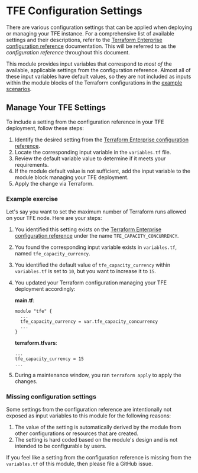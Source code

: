 # TFE Configuration Settings

There are various configuration settings that can be applied when deploying or managing your TFE instance. For a comprehensive list of available settings and their descriptions, refer to the [Terraform Enterprise configuration reference](https://developer.hashicorp.com/terraform/enterprise/deploy/reference/configuration) documentation. This will be referred to as the _configuration reference_ throughout this document.

This module provides input variables that correspond to _most of_ the available, applicable settings from the configuration reference. Almost all of these input variables have default values, so they are not included as inputs within the module blocks of the Terraform configurations in the [example scenarios](../examples/).

## Manage Your TFE Settings

To include a setting from the configuration reference in your TFE deployment, follow these steps:

1. Identify the desired setting from the [Terraform Enterprise configuration reference](https://developer.hashicorp.com/terraform/enterprise/deploy/reference/configuration).
2. Locate the corresponding input variable in the `variables.tf` file.
3. Review the default variable value to determine if it meets your requirements.
4. If the module default value is not sufficient, add the input variable to the module block managing your TFE deployment.
5. Apply the change via Terraform.

### Example exercise

Let's say you want to set the maximum number of Terraform runs allowed on your TFE node. Here are your steps:

1. You identified this setting exists on the [Terraform Enterprise configuration reference](https://developer.hashicorp.com/terraform/enterprise/deploy/reference/configuration) under the name `TFE_CAPACITY_CONCURRENCY`.
   
2. You found the corresponding input variable exists in `variables.tf`, named `tfe_capacity_currency`.
   
3. You identified the default value of `tfe_capacity_currency` within `variables.tf` is set to `10`, but you want to increase it to `15`.
   
4. You updated your Terraform configuration managing your TFE deployment accordingly:

   **main.tf**:
   ```hcl
   module "tfe" {
     ...
     tfe_capacity_currency = var.tfe_capacity_concurrency
     ...
   }
   ```

   **terraform.tfvars**:
   ```hcl
   ...
   tfe_capacity_currency = 15
   ...
   ```

5. During a maintenance window, you ran `terraform apply` to apply the changes.

### Missing configuration settings

Some settings from the configuration reference are intentionally not exposed as input variables to this module for the following reasons:

1. The value of the setting is automatically derived by the module from other configurations or resources that are created.
2. The setting is hard coded based on the module's design and is not intended to be configurable by users.

If you feel like a setting from the configuration reference is missing from the `variables.tf` of this module, then please file a GitHub issue.